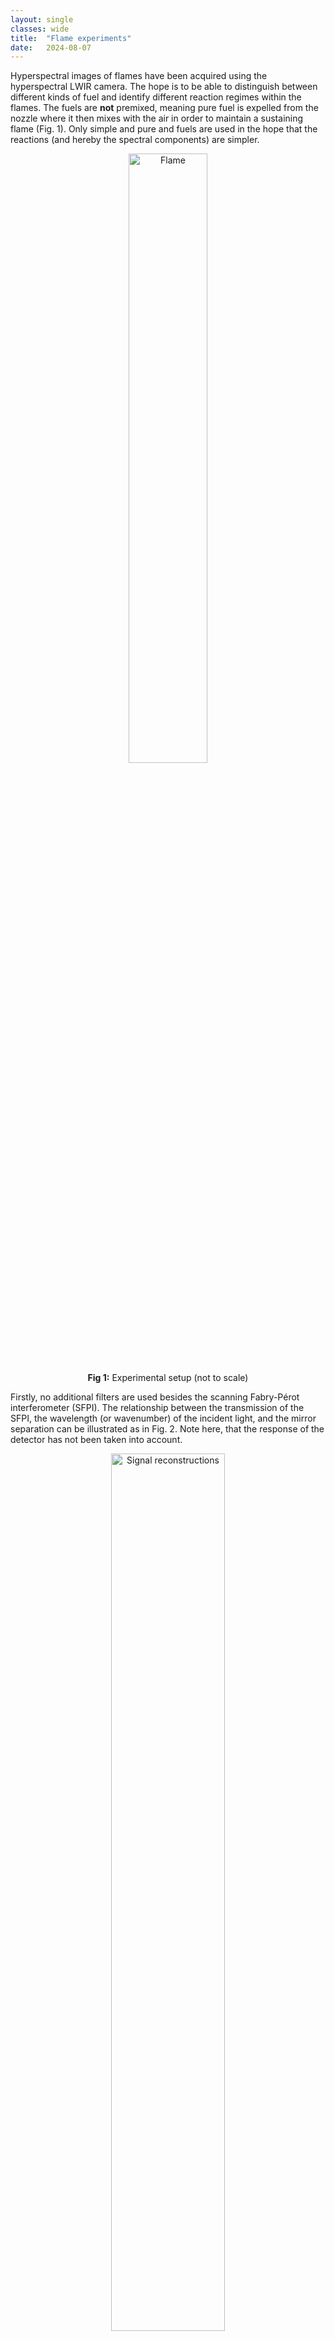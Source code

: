```yaml
---
layout: single
classes: wide
title:  "Flame experiments"
date:   2024-08-07
---
```


Hyperspectral images of flames have been acquired using the hyperspectral LWIR camera. The hope is to be able to distinguish between different kinds of fuel and identify different reaction regimes within the flames. The fuels are __not__ premixed, meaning pure fuel is expelled from the nozzle where it then mixes with the air in order to maintain a sustaining flame (Fig. 1). Only simple and pure and fuels are used in the hope that the reactions (and hereby the spectral components) are simpler. 

<center><img src="/HSTI/images/flame_experiments/experimental_setup.png" alt="Flame" width="50%" height="50%">
<figcaption><b>Fig 1:</b> Experimental setup (not to scale) </figcaption></center>

Firstly, no additional filters are used besides the scanning Fabry-Pérot interferometer (SFPI). The relationship between the transmission of the SFPI, the wavelength (or wavenumber) of the incident light, and the mirror separation can be illustrated as in Fig. 2. Note here, that the response of the detector has not been taken into account. 

<center><img src="/HSTI/images/flame_experiments/transmission_matrix.png" alt="Signal reconstructions" width="60%" height="60%">
<figcaption><b>Fig 2:</b> Transmission profile of SFPI </figcaption></center>

## No additional filters

<center><img src="/HSTI/images/flame_experiments/no_filters/methane_flame.png" alt="Flame" width="100%" height="100%">
<figcaption><b>Fig 3:</b> </figcaption></center>

<center><img src="/HSTI/images/flame_experiments/no_filters/ethane_flame.png" alt="Flame" width="100%" height="100%">
<figcaption><b>Fig 4:</b>  </figcaption></center>

<center><img src="/HSTI/images/flame_experiments/no_filters/propane_flame.png" alt="Flame" width="100%" height="100%">
<figcaption><b>Fig 5:</b>  </figcaption></center>

<center><img src="/HSTI/images/flame_experiments/no_filters/butane_flame.png" alt="Flame" width="100%" height="100%">
<figcaption><b>Fig 6:</b>  </figcaption></center>

<center><img src="/HSTI/images/flame_experiments/no_filters/ethylene_flame.png" alt="Flame" width="100%" height="100%">
<figcaption><b>Fig 7:</b>  </figcaption></center>

<center><img src="/HSTI/images/flame_experiments/no_filters/hydrogen_flame.png" alt="Flame" width="100%" height="100%">
<figcaption><b>Fig 8:</b>  </figcaption></center>

## Long wave pass filter

<center><img src="/HSTI/images/flame_experiments/transmission_matrix_lwp.png" alt="Signal reconstructions" width="60%" height="60%">
<figcaption><b>Fig 9:</b> Transmission profile of SFPI with long-wave pass filter </figcaption></center>

<center><img src="/HSTI/images/flame_experiments/lwp_filter/methane_flame.png" alt="Flame" width="100%" height="100%">
<figcaption><b>Fig 10:</b> </figcaption></center>

<center><img src="/HSTI/images/flame_experiments/lwp_filter/ethane_flame.png" alt="Flame" width="100%" height="100%">
<figcaption><b>Fig 11:</b>  </figcaption></center>

<center><img src="/HSTI/images/flame_experiments/lwp_filter/propane_flame.png" alt="Flame" width="100%" height="100%">
<figcaption><b>Fig 12:</b>  </figcaption></center>

<center><img src="/HSTI/images/flame_experiments/lwp_filter/butane_flame.png" alt="Flame" width="100%" height="100%">
<figcaption><b>Fig 13:</b>  </figcaption></center>

<center><img src="/HSTI/images/flame_experiments/lwp_filter/ethylene_flame.png" alt="Flame" width="100%" height="100%">
<figcaption><b>Fig 14:</b>  </figcaption></center>

<center><img src="/HSTI/images/flame_experiments/lwp_filter/hydrogen_flame.png" alt="Flame" width="100%" height="100%">
<figcaption><b>Fig 15:</b>  </figcaption></center>

## Band pass filter

<center><img src="/HSTI/images/flame_experiments/transmission_matrix_bp.png" alt="Signal reconstructions" width="60%" height="60%">
<figcaption><b>Fig 16:</b> Transmission profile of SFPI with band pass filter </figcaption></center>

<center><img src="/HSTI/images/flame_experiments/bp_filter/methane_flame.png" alt="Flame" width="100%" height="100%">
<figcaption><b>Fig 17:</b> </figcaption></center>

<center><img src="/HSTI/images/flame_experiments/bp_filter/ethane_flame.png" alt="Flame" width="100%" height="100%">
<figcaption><b>Fig 18:</b>  </figcaption></center>

<center><img src="/HSTI/images/flame_experiments/bp_filter/propane_flame.png" alt="Flame" width="100%" height="100%">
<figcaption><b>Fig 19:</b>  </figcaption></center>

<center><img src="/HSTI/images/flame_experiments/bp_filter/butane_flame.png" alt="Flame" width="100%" height="100%">
<figcaption><b>Fig 20:</b>  </figcaption></center>

<center><img src="/HSTI/images/flame_experiments/bp_filter/ethylene_flame.png" alt="Flame" width="100%" height="100%">
<figcaption><b>Fig 21:</b>  </figcaption></center>

<center><img src="/HSTI/images/flame_experiments/bp_filter/hydrogen_flame.png" alt="Flame" width="100%" height="100%">
<figcaption><b>Fig 22:</b>  </figcaption></center>


## Band pass and long pass filter

<center><img src="/HSTI/images/flame_experiments/transmission_matrix_bp_and_lwp.png" alt="Signal reconstructions" width="60%" height="60%">
<figcaption><b>Fig 23:</b> Transmission profile of SFPI with band pass and long wave pass filter </figcaption></center>

<center><img src="/HSTI/images/flame_experiments/bp_and_lwp_filter/methane_flame.png" alt="Flame" width="100%" height="100%">
<figcaption><b>Fig 24:</b> </figcaption></center>

<center><img src="/HSTI/images/flame_experiments/bp_and_lwp_filter/ethane_flame.png" alt="Flame" width="100%" height="100%">
<figcaption><b>Fig 25:</b>  </figcaption></center>

<center><img src="/HSTI/images/flame_experiments/bp_and_lwp_filter/propane_flame.png" alt="Flame" width="100%" height="100%">
<figcaption><b>Fig 26:</b>  </figcaption></center>

<center><img src="/HSTI/images/flame_experiments/bp_and_lwp_filter/butane_flame.png" alt="Flame" width="100%" height="100%">
<figcaption><b>Fig 27:</b>  </figcaption></center>

<center><img src="/HSTI/images/flame_experiments/bp_and_lwp_filter/ethylene_flame.png" alt="Flame" width="100%" height="100%">
<figcaption><b>Fig 28:</b>  </figcaption></center>

<center><img src="/HSTI/images/flame_experiments/bp_and_lwp_filter/hydrogen_flame.png" alt="Flame" width="100%" height="100%">
<figcaption><b>Fig 29:</b>  </figcaption></center>